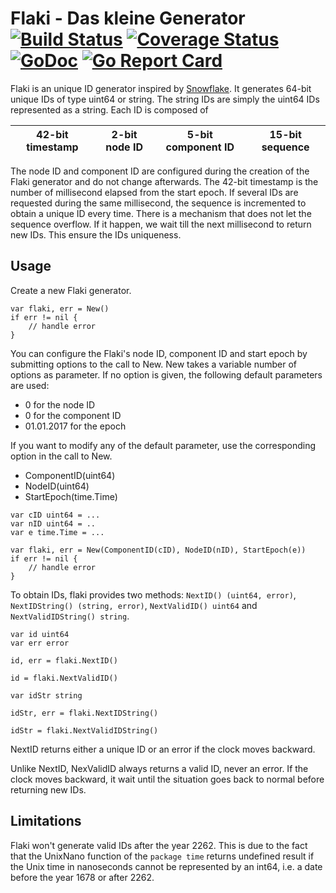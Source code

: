 # Flaki - Das kleine Generator [![Build Status][ci-img]][ci] [![Coverage Status][cov-img]][cov] [![GoDoc][godoc-img]][godoc] [![Go Report Card][report-img]][report]

Flaki is an unique ID generator inspired by [Snowflake](https://github.com/twitter/snowflake).
It generates 64-bit unique IDs of type uint64 or string. The string IDs are simply the uint64 IDs represented as a string. Each ID is composed of

| 42-bit timestamp | 2-bit node ID | 5-bit component ID | 15-bit sequence |
---------- | ---------- | ---------- | ---------- |

The node ID and component ID are configured during the creation of the Flaki generator and do
not change afterwards.
The 42-bit timestamp is the number of millisecond elapsed from the start epoch.
If several IDs are requested during the same millisecond, the sequence is incremented to obtain a unique ID every time.
There is a mechanism that does not let the sequence overflow.
If it happen, we wait till the next millisecond to return new IDs. This ensure the IDs uniqueness.

## Usage

Create a new Flaki generator.

```golang
var flaki, err = New()
if err != nil {
    // handle error
}
```

You can configure the Flaki's node ID, component ID and start epoch by submitting options to the call to New.
New takes a variable number of options as parameter.
If no option is given, the following default parameters are used:

* 0 for the node ID
* 0 for the component ID
* 01.01.2017 for the epoch

If you want to modify any of the default parameter, use the corresponding option in the call to New.

* ComponentID(uint64)
* NodeID(uint64)
* StartEpoch(time.Time)

```golang
var cID uint64 = ...
var nID uint64 = ..
var e time.Time = ...

var flaki, err = New(ComponentID(cID), NodeID(nID), StartEpoch(e))
if err != nil {
    // handle error
}
```

To obtain IDs, flaki provides two methods: ```NextID() (uint64, error)```, ```NextIDString() (string, error)```, ```NextValidID() uint64``` and ```NextValidIDString() string```.

```golang
var id uint64
var err error

id, err = flaki.NextID()

id = flaki.NextValidID()

var idStr string

idStr, err = flaki.NextIDString()

idStr = flaki.NextValidIDString()
```

NextID returns either a unique ID or an error if the clock moves backward.

Unlike NextID, NexValidID always returns a valid ID, never an error.
If the clock moves backward, it wait until the situation goes back to normal before returning new IDs.

## Limitations

Flaki won't generate valid IDs after the year 2262.
This is due to the fact that the UnixNano function of the ```package time```
returns undefined result if the Unix time in nanoseconds cannot be represented by an int64, i.e.
a date before the year 1678 or after 2262.

[ci-img]: https://travis-ci.org/cloudtrust/flaki.svg?branch=master
[ci]: https://travis-ci.org/cloudtrust/flaki
[cov-img]: https://coveralls.io/repos/github/cloudtrust/flaki/badge.svg?branch=master
[cov]: https://coveralls.io/github/cloudtrust/flaki?branch=master
[godoc-img]: https://godoc.org/github.com/cloudtrust/flaki?status.svg
[godoc]: https://godoc.org/github.com/cloudtrust/flaki
[report-img]: https://goreportcard.com/badge/github.com/cloudtrust/flaki
[report]: https://goreportcard.com/report/github.com/cloudtrust/flaki
